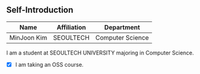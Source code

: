 ## Self-Introduction

 Name       | Affiliation      | Department         |
|------------|------------------|--------------------|
| MinJoon Kim | SEOULTECH | Computer Science   |

I am a student at SEOULTECH UNIVERSITY majoring in Computer Science.
- [x] I am taking an OSS course.
